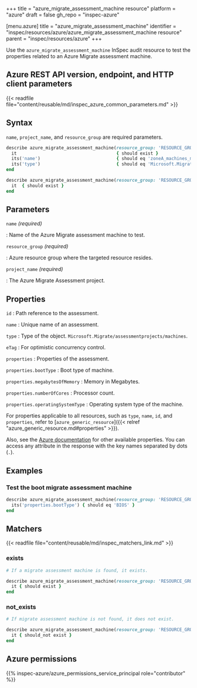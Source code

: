 +++
title = "azure_migrate_assessment_machine resource"
platform = "azure"
draft = false
gh_repo = "inspec-azure"

[menu.azure]
title = "azure_migrate_assessment_machine"
identifier = "inspec/resources/azure/azure_migrate_assessment_machine resource"
parent = "inspec/resources/azure"
+++

Use the `azure_migrate_assessment_machine` InSpec audit resource to test the properties related to an Azure Migrate assessment machine.

## Azure REST API version, endpoint, and HTTP client parameters

{{< readfile file="content/reusable/md/inspec_azure_common_parameters.md" >}}

## Syntax

`name`, `project_name`, and `resource_group` are required parameters.

```ruby
describe azure_migrate_assessment_machine(resource_group: 'RESOURCE_GROUP', project_name: 'MIGRATE_ASSESSMENT_PROJECT_NAME' name: 'MIGRATE_ASSESSMENT_MACHINE_NAME') do
  it                                      { should exist }
  its('name')                             { should eq 'zoneA_machines_migrate_assessment' }
  its('type')                             { should eq 'Microsoft.Migrate/assessmentprojects/machines' }
end
```

```ruby
describe azure_migrate_assessment_machine(resource_group: 'RESOURCE_GROUP', project_name: 'MIGRATE_ASSESSMENT_PROJECT_NAME' name: 'MIGRATE_ASSESSMENT_MACHINE_NAME') do
  it  { should exist }
end
```

## Parameters

`name` _(required)_

: Name of the Azure Migrate assessment machine to test.

`resource_group` _(required)_

: Azure resource group where the targeted resource resides.

`project_name` _(required)_

: The Azure Migrate Assessment project.

## Properties

`id`
: Path reference to the assessment.

`name`
: Unique name of an assessment.

`type`
: Type of the object. `Microsoft.Migrate/assessmentprojects/machines`.

`eTag`
: For optimistic concurrency control.

`properties`
: Properties of the assessment.

`properties.bootType`
: Boot type of machine.

`properties.megabytesOfMemory`
: Memory in Megabytes.

`properties.numberOfCores`
: Processor count.

`properties.operatingSystemType`
: Operating system type of the machine.

For properties applicable to all resources, such as `type`, `name`, `id`, and `properties`, refer to [`azure_generic_resource`]({{< relref "azure_generic_resource.md#properties" >}}).

Also, see the [Azure documentation](https://docs.microsoft.com/en-us/rest/api/migrate/assessment/machines/get) for other available properties.
You can access any attribute in the response with the key names separated by dots (`.`).

## Examples

### Test the boot migrate assessment machine

```ruby
describe azure_migrate_assessment_machine(resource_group: 'RESOURCE_GROUP', project_name: 'MIGRATE_ASSESSMENT_PROJECT_NAME', name: 'MIGRATE_ASSESSMENT_MACHINE_NAME') do
  its('properties.bootType') { should eq 'BIOS' }
end
```

## Matchers

{{< readfile file="content/reusable/md/inspec_matchers_link.md" >}}

### exists

```ruby
# If a migrate assessment machine is found, it exists.

describe azure_migrate_assessment_machine(resource_group: 'RESOURCE_GROUP', project_name: 'MIGRATE_ASSESSMENT_PROJECT_NAME' name: 'MIGRATE_ASSESSMENT_MACHINE_NAME') do
  it { should exist }
end
```

### not_exists

```ruby
# If migrate assessment machine is not found, it does not exist.

describe azure_migrate_assessment_machine(resource_group: 'RESOURCE_GROUP', project_name: 'MIGRATE_ASSESSMENT_PROJECT_NAME' name: 'MIGRATE_ASSESSMENT_MACHINE_NAME') do
  it { should_not exist }
end
```

## Azure permissions

{{% inspec-azure/azure_permissions_service_principal role="contributor" %}}
